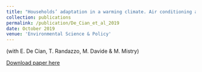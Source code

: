 ```yaml
---
title: "Households’ adaptation in a warming climate. Air conditioning and thermal insulation choices"
collection: publications
permalink: /publication/De_Cian_et_al_2019
date: October 2019
venue: 'Environmental Science & Policy'
---
```


(with E. De Cian, T. Randazzo, M. Davide & M. Mistry)

[Download paper here](https://www.sciencedirect.com/science/article/pii/S1462901119304216)